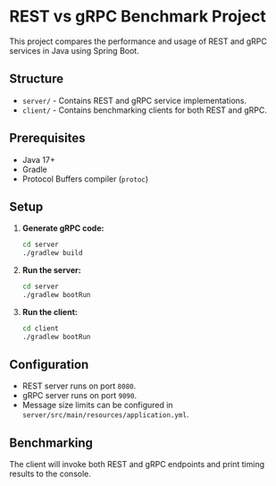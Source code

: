 # REST vs gRPC Benchmark Project

This project compares the performance and usage of REST and gRPC services in Java using Spring Boot.

## Structure

- `server/` - Contains REST and gRPC service implementations.
- `client/` - Contains benchmarking clients for both REST and gRPC.

## Prerequisites

- Java 17+
- Gradle
- Protocol Buffers compiler (`protoc`)

## Setup

1. **Generate gRPC code:**
   ```bash
   cd server
   ./gradlew build
   ```

2. **Run the server:**
   ```bash
   cd server
   ./gradlew bootRun
   ```

3. **Run the client:**
   ```bash
   cd client
   ./gradlew bootRun
   ```

## Configuration

- REST server runs on port `8080`.
- gRPC server runs on port `9090`.
- Message size limits can be configured in `server/src/main/resources/application.yml`.

## Benchmarking

The client will invoke both REST and gRPC endpoints and print timing results to the console.

